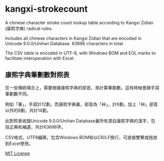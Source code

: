 # kangxi-strokecount

A chinese character stroke count lookup table according to Kangxi Zidian (康熙字典) radical rules.

Includes all chinese characters in Kangxi Zidian that are encoded in Unicode 9.0.0/Unihan Database. 63696 characters in total.

The CSV table is encoded in UTF-8, with Windows BOM and EOL marks to facilitate interoperation with Excel.

## 康熙字典筆劃數對照表

在一些傳統場合上，需要根據康熙字典的部首，來計算筆劃數。這有時候會跟手寫筆劃數不同。

例如「華」，手寫計12劃。而康熙字典裏，部首為「艸」，計6劃。加上「艸」部首以外的8劃，共計14劃。

此對照表收錄Unicode 9.0.0/Unihan Database裏所有源自康熙字典的漢字，包括正典和補遺，共計63696字。

CSV格式，UTF8編碼，包含Windows BOM和以CR/LF換行，可直接雙擊或拖放到Excel使用。

[MIT License](https://github.com/breezyreeds/kangxi-strokecount/blob/master/LICENSE)
